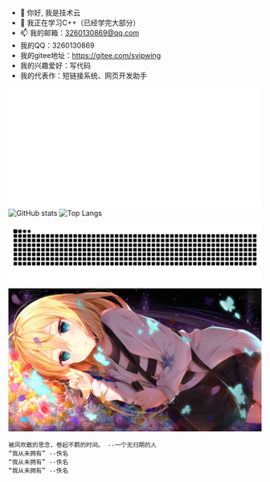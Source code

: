 - 👋 你好, 我是技术云
- 🌱 我正在学习C++（已经学完大部分）
- 📫 我的邮箱：3260130869@qq.com
- 我的QQ：3260130869
- 我的gitee地址：https://gitee.com/svipwing
- 我的兴趣爱好：写代码
- 我的代表作：短链接系统、网页开发助手

![](metrics.classic.svg)
![GitHub stats](https://github-readme-stats.vercel.app/api?username=svipwing)
![Top Langs](https://github-readme-stats.vercel.app/api/top-langs/?username=svipwing&layout=compact)

<picture>
  <source media="(prefers-color-scheme: dark)" srcset="https://raw.githubusercontent.com/svipwing/svipwing/main/github-snake-dark.svg" />
  <source media="(prefers-color-scheme: light)" srcset="https://raw.githubusercontent.com/svipwing/svipwing/main/github-snake.svg" />
  <img alt="github-snake" src="https://raw.githubusercontent.com/svipwing/svipwing/main/github-snake.svg" />
</picture>

![](https://raw.githubusercontent.com/svipwing/svipwing/main/photo.png)

```
被风吹散的思念，卷起不羁的时间。 --一个无归期的人
“我从未拥有” --佚名
“我从未拥有” --佚名
“我从未拥有” --佚名
```
